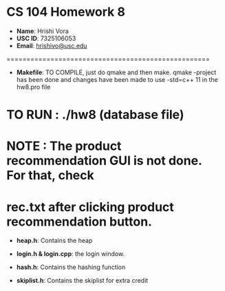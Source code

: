 # CS 104 Homework 8

- **Name**: Hrishi Vora
- **USC ID**: 7325106053
- **Email**: hrishivo@usc.edu

===================================================

- **Makefile**: TO COMPILE, just do qmake and then make.
				qmake -project has been done and changes have been made
				to use -std=c++ 11 in the hw8.pro file

# TO RUN : ./hw8 (database file)

# NOTE : The product recommendation GUI is not done. For that, check
#		 rec.txt after clicking product recommendation button.

- **heap.h**: Contains the heap


- **login.h & login.cpp**: the login window.

- **hash.h**: Contains the hashing function

- **skiplist.h**: Contains the skiplist for extra credit
